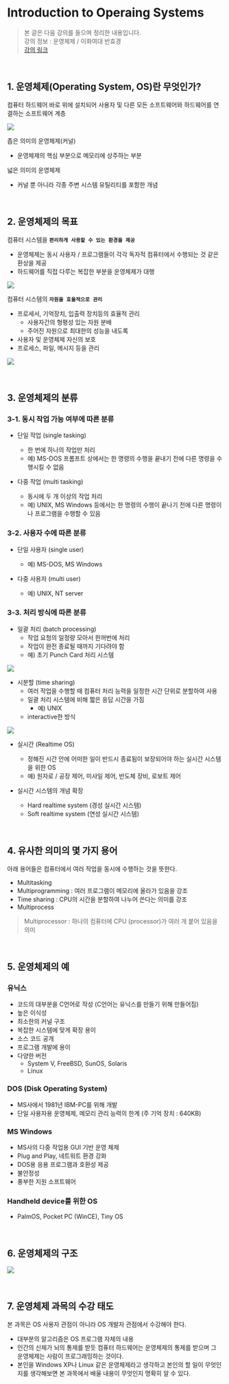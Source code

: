 # **Introduction to Operaing Systems**

> 본 글은 다음 강의를 들으며 정리한 내용입니다.  
> 강의 정보 : 운영체제 / 이화여대 반효경  
> [강의 링크](http://kocw.or.kr/home/cview.do?cid=3646706b4347ef09)

&nbsp;

## **1. 운영체제(Operating System, OS)란 무엇인가?**

컴퓨터 하드웨어 바로 위에 설치되어 사용자 및 다른 모든 소프트웨어와 하드웨어를 연결하는 소프트웨어 계층

![](https://images.velog.io/images/dogfootbirdfoot/post/37e70368-9cdc-4a2e-af6a-3679e921d656/1.png)

좁은 의미의 운영체제(커널)
* 운영체제의 핵심 부분으로 메모리에 상주하는 부분

넓은 의미의 운영체제
* 커널 뿐 아니라 각종 주변 시스템 유틸리티를 포함한 개념

&nbsp;

## **2. 운영체제의 목표**

컴퓨터 시스템을 **`편리하게 사용할 수 있는 환경을 제공`**
* 운영체제는 동시 사용자 / 프로그램들이 각각 독자적 컴퓨터에서 수행되는 것 같은 환상을 제공
* 하드웨어를 직접 다루는 복잡한 부분을 운영체제가 대행

![](https://images.velog.io/images/dogfootbirdfoot/post/f646d11c-c778-43e2-984c-b92fecc0eb4f/2.png)

컴퓨터 시스템의 **`자원을 효율적으로 관리`**
* 프로세서, 기억장치, 입출력 장치등의 효율적 관리
	* 사용자간의 형평성 있는 자원 분배
	* 주어진 자원으로 최대한의 성능을 내도록
* 사용자 및 운영체제 자신의 보호
* 프로세스, 파일, 메시지 등을 관리

![](https://images.velog.io/images/dogfootbirdfoot/post/abbac9dc-1655-46cd-a764-79ac01cbe3f2/3.png)

&nbsp;

## **3. 운영체제의 분류**

### **3-1. 동시 작업 가능 여부에 따른 분류**

* 단일 작업 (single tasking)
	* 한 번에 하나의 작업만 처리
	* 예) MS-DOS 프롬프트 상에서는 한 명령의 수행을 끝내기 전에 다른 명령을 수행시킬 수 없음

* 다중 작업 (multi tasking)
	* 동시에 두 개 이상의 작업 처리
	* 예) UNIX, MS Windows 등에서는 한 명령의 수행이 끝나기 전에 다른 명령이나 프로그램을 수행할 수 있음


### **3-2. 사용자 수에 따른 분류**

* 단일 사용자 (single user)
	* 예) MS-DOS, MS Windows

* 다중 사용자 (multi user)
	* 예) UNIX, NT server

### **3-3. 처리 방식에 따른 분류**

* 일괄 처리 (batch processing)
	* 작업 요청의 일정량 모아서 한꺼번에 처리
	* 작업이 완전 종료될 때까지 기다려야 함
	* 예) 초기 Punch Card 처리 시스템

![](https://images.velog.io/images/dogfootbirdfoot/post/141086cc-0173-462c-836d-f4635e6d5d0e/4.png)

* 시분할 (time sharing)
	* 여러 작업을 수행할 때 컴퓨터 처리 능력을 일정한 시간 단위로 분할하여 사용
	* 일괄 처리 시스템에 비해 짧은 응답 시간을 가짐
		* 예) UNIX
	* interactive한 방식

![](https://images.velog.io/images/dogfootbirdfoot/post/9636904e-7316-4d02-ab88-11a505db0363/5.png)

* 실시간 (Realtime OS)
	* 정해진 시간 안에 어떠한 일이 반드시 종료됨이 보장되어야 하는 실시간 시스템을 위한 OS
	* 예) 원자로 / 공장 제어, 미사일 제어, 반도체 장비, 로보트 제어

* 실시간 시스템의 개념 확장
	* Hard realtime system (경성 실시간 시스템)
	* Soft realtime system (연성 실시간 시스템)

&nbsp;

## **4. 유사한 의미의 몇 가지 용어**

아래 용어들은 컴퓨터에서 여러 작업을 동시에 수행하는 것을 뜻한다.
* Multitasking
* Multiprogramming : 여러 프로그램이 메모리에 올라가 있음을 강조
* Time sharing : CPU의 시간을 분할하여 나누어 쓴다는 의미를 강조
* Multiprocess

> Multiprocessor : 하나의 컴퓨터에 CPU (processor)가 여러 개 붙어 있음을 의미

&nbsp;

## **5. 운영체제의 예**

### **유닉스**

* 코드의 대부분을 C언어로 작성 (C언어는 유닉스를 만들기 위해 만들어짐)
* 높은 이식성
* 최소한의 커널 구조
* 복잡한 시스템에 맞게 확장 용이
* 소스 코드 공개
* 프로그램 개발에 용이
* 다양한 버전
	* System V, FreeBSD, SunOS, Solaris
	* Linux

### **DOS (Disk Operating System)**

* MS사에서 1981년 IBM-PC를 위해 개발
* 단일 사용자용 운영체제, 메모리 관리 능력의 한계 (주 기억 장치 : 640KB)

### **MS Windows**

* MS사의 다중 작업용 GUI 기반 운영 체제
* Plug and Play, 네트워트 환경 강화
* DOS용 응용 프로그램과 호환성 제공
* 불안정성
* 풍부한 지원 소프트웨어

### **Handheld device를 위한 OS**

* PalmOS, Pocket PC (WinCE), Tiny OS

&nbsp;

## **6. 운영체제의 구조**

![](https://images.velog.io/images/dogfootbirdfoot/post/994f4ad6-d692-4e2e-93b4-523097d531fc/6.png)

&nbsp;

## **7. 운영체제 과목의 수강 태도**

본 과목은 OS 사용자 관점이 아니라 OS 개발자 관점에서 수강해야 한다.
* 대부분의 알고리즘은 OS 프로그램 자체의 내용
* 인간의 신체가 뇌의 통제를 받듯 컴퓨터 하드웨어는 운영체제의 통제를 받으며 그 운영체제는 사람이 프로그래밍하는 것이다.
* 본인을 Windows XP나 Linux 같은 운영체제라고 생각하고 본인의 할 일이 무엇인지를 생각해보면 본 과목에서 배울 내용이 무엇인지 명확히 알 수 있다.
